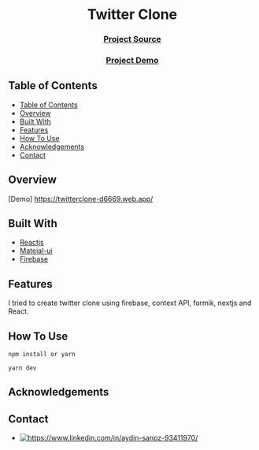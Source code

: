 <h1 align="center">Twitter Clone</h1>


<div align="center">
  <h3>
    <a href="https://github.com/AydinSanoz/twitter-clone">
      Project Source
    </a>
  </h3>
   <h3>
    <a href="https://twitterclone-d6669.web.app/">
      Project Demo
    </a>
  </h3>
</div>

<!-- [![Ask Me Anything !](https://img.shields.io/badge/Ask%20me-anything-1abc9c.svg)](https://GitHub.com/Naereen/ama) -->

## Table of Contents

- [Table of Contents](#table-of-contents)
- [Overview](#overview)
- [Built With](#built-with)
- [Features](#features)
- [How To Use](#how-to-use)
- [Acknowledgements](#acknowledgements)
- [Contact](#contact)
  


<!-- OVERVIEW -->

## Overview

[Demo]
https://twitterclone-d6669.web.app/

## Built With

<!-- This section should list any major frameworks that you built your project using. Here are a few examples.-->

- [Reactjs](https://reactjs.org/)
- [Mateial-ui](https://material-ui.com/api/icon/)
- [Firebase](https://firebase.google.com/)


## Features

I tried to create twitter clone using firebase, context API, formik, nextjs and React.


## How To Use

```
npm install or yarn  
```

```
yarn dev
```


## Acknowledgements

<!-- This section should list any articles or add-ons/plugins that helps you to complete the project. This is optional but it will help you in the future. For exmpale -->


## Contact

- <a href="https://www.linkedin.com/in/aydin-sanoz-93411970/" target="_blank">
    <img src="https://img.shields.io/badge/%20-linkedin-0072b1" alt="https://www.linkedin.com/in/aydin-sanoz-93411970/">
</a>




